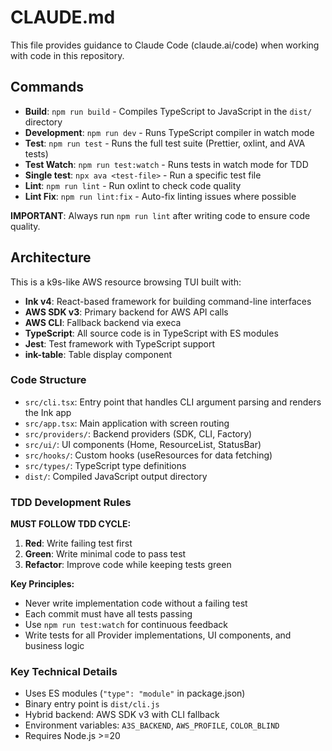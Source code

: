 # CLAUDE.md

This file provides guidance to Claude Code (claude.ai/code) when working with code in this repository.

## Commands

- **Build**: `npm run build` - Compiles TypeScript to JavaScript in the `dist/` directory
- **Development**: `npm run dev` - Runs TypeScript compiler in watch mode
- **Test**: `npm run test` - Runs the full test suite (Prettier, oxlint, and AVA tests)
- **Test Watch**: `npm run test:watch` - Runs tests in watch mode for TDD
- **Single test**: `npx ava <test-file>` - Run a specific test file
- **Lint**: `npm run lint` - Run oxlint to check code quality
- **Lint Fix**: `npm run lint:fix` - Auto-fix linting issues where possible

**IMPORTANT**: Always run `npm run lint` after writing code to ensure code quality.

## Architecture

This is a k9s-like AWS resource browsing TUI built with:

- **Ink v4**: React-based framework for building command-line interfaces
- **AWS SDK v3**: Primary backend for AWS API calls
- **AWS CLI**: Fallback backend via execa
- **TypeScript**: All source code is in TypeScript with ES modules
- **Jest**: Test framework with TypeScript support
- **ink-table**: Table display component

### Code Structure

- `src/cli.tsx`: Entry point that handles CLI argument parsing and renders the Ink app
- `src/app.tsx`: Main application with screen routing
- `src/providers/`: Backend providers (SDK, CLI, Factory)
- `src/ui/`: UI components (Home, ResourceList, StatusBar)
- `src/hooks/`: Custom hooks (useResources for data fetching)
- `src/types/`: TypeScript type definitions
- `dist/`: Compiled JavaScript output directory

### TDD Development Rules

**MUST FOLLOW TDD CYCLE:**
1. **Red**: Write failing test first
2. **Green**: Write minimal code to pass test
3. **Refactor**: Improve code while keeping tests green

**Key Principles:**
- Never write implementation code without a failing test
- Each commit must have all tests passing
- Use `npm run test:watch` for continuous feedback
- Write tests for all Provider implementations, UI components, and business logic

### Key Technical Details

- Uses ES modules (`"type": "module"` in package.json)
- Binary entry point is `dist/cli.js`
- Hybrid backend: AWS SDK v3 with CLI fallback
- Environment variables: `A3S_BACKEND`, `AWS_PROFILE`, `COLOR_BLIND`
- Requires Node.js >=20
